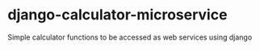 # django-calculator-microservice
Simple calculator functions to be accessed as web services using django
